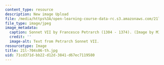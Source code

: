 ```yaml
---
content_type: resource
description: New image Upload
file: /media/https%3A/open-learning-course-data-rc.s3.amazonaws.com/21l-704-studies-in-poetry-from-the-sonneteers-to-the-metaphysicals-spring-2006/71cd371dbb22d12d3841d67ec7119580_21l-704s06-th.jpg
file_type: image/jpeg
image_metadata:
  caption: Sonnet VII by Francesco Petrarch (1304 - 1374). (Image by MIT OpenCourseWare.)
  credit: ''
  image-alt: Text from Petrarch Sonnet VII.
resourcetype: Image
title: 21l-704s06-th.jpg
uid: 71cd371d-bb22-d12d-3841-d67ec7119580
---
```


